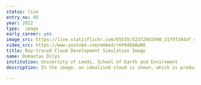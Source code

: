 ```yaml
---
status: live
entry_no: 05
year: 2022
type:  image
early_career: yes
image_src: https://live.staticflickr.com/65535/52372081940_31f9f34daf_c_d.jpg
video_src: https://www.youtube.com/embed/rmY0dQ6BwR8 
title: Ray-traced Cloud Development Simulation Image
name: Domantas Dilys
institution: University of Leeds, School of Earth and Enviroment
description: In the image, an idealised cloud is shown, which is produced by a rising warm and moist air mass. Simulation was produced using a revolutionary parcel-based cloud model developed by the University of St Andrews, the University of Leeds and EPCC. The model, PMPIC, was parallelised in an eCSE project (eCSE12-10), and run on ARCHER2. During 2022 Summer Visualisation Internship, the image was produced on the GPU-enabled Faculty of Engineering Linux system at the University of Leeds. Volume rendering capabilities of ParaView, in particular, Intel® OSPRay path-tracer was used for realistic lighting and self-shadowing. The shadows appear for any region of the cloud, as rays shoot in the direction of the light source, determining if that region is obstructed from light source or not. The image has slightly increased contrast by post-processing.
  
---
```

